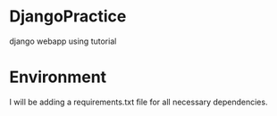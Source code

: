 # DjangoPractice
django webapp using tutorial

# Environment
I will be adding a requirements.txt file for all necessary dependencies.
